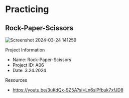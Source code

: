 # Practicing

## Rock-Paper-Scissors

![Screenshot 2024-03-24 141259](https://github.com/MinThant26/A06-Rock-Paper-Scissors/assets/128563319/e8c1691c-f715-45bd-895d-2f4c93283f24)


Project Information

- Name: Rock-Paper-Scissors
- Project ID: A06
- Date: 3.24.2024

Resources
- https://youtu.be/3uKdQx-SZ5A?si=Ln6slPfbuk7xfJD8
